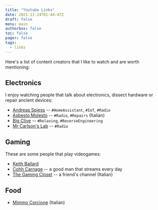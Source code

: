 ```yaml
---
title: "Youtube Links"
date: 2021-11-24T01:44:47Z
draft: false
menu: main
authorbox: false
toc: false
pager: false
tags:
  - links
---
```


Here's a list of content creators that I like to watch and are worth mentioning:

## Electronics

I enjoy watching people that talk about electronics, dissect hardware or repair ancient devices:

- [Andreas Spiess](https://www.youtube.com/c/AndreasSpiess) -- `#HomeAssistant`, `#IoT`, `#Radio`
- [Asbesto Molesto](https://www.youtube.com/user/asbestomolesto) -- `#Radio`, `#Repairs` (Italian)
- [Big Clive](https://www.youtube.com/c/Bigclive) -- `#Relaxing`, `#ReverseEngineering`
- [Mr Carlson's Lab](https://www.youtube.com/c/MrCarlsonsLab) -- `#Radio`

## Gaming

These are some people that play videogames:

- [Keith Ballard](https://www.youtube.com/c/KeithBallardA)
- [Cohh Carnage](https://www.twitch.tv/cohhcarnage/) -- a good man that streams every day
- [The Gaming Closet](https://www.youtube.com/channel/UCzZ163v7t2-HzpnSvGKTXYg) -- a friend's channel (Italian)

## Food

- [Mimmo Corcione](https://www.youtube.com/user/mimmocorcione) (Italian)
